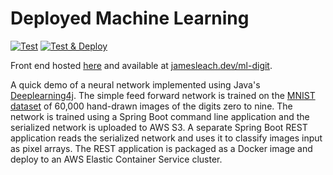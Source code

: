 # Deployed Machine Learning

[![Test](https://github.com/JFL110/deployed-ml/workflows/Test/badge.svg)](https://github.com/JFL110/deployed-ml/actions?query=workflow%3ATest)
[![Test & Deploy](https://github.com/JFL110/deployed-ml/workflows/Test%20&%20Deploy/badge.svg)](https://github.com/JFL110/deployed-ml/actions?query=workflow%3A%22Test+%26+Deploy%22)

Front end hosted [here](https://github.com/JFL110/jamesleach.dev) and available at [jamesleach.dev/ml-digit](https://www.jamesleach.dev/ml-digit).

A quick demo of a neural network implemented using Java's [Deeplearning4j](https://deeplearning4j.org/). The simple feed forward network is trained on the [MNIST dataset](https://en.wikipedia.org/wiki/MNIST_database) of 60,000 hand-drawn images of the digits zero to nine. The network is trained using a Spring Boot command line application and the serialized network is uploaded to AWS S3. A separate Spring Boot REST application reads the serialized network and uses it to classify images input as pixel arrays. The REST application is packaged as a Docker image and deploy to an AWS Elastic Container Service cluster. 
